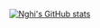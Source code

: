 [![Nghi's GitHub stats](https://github-readme-stats-sigma-five.vercel.app/api?username=nghi01&count_private=true)](https://github.com/anuraghazra/github-readme-stats)
